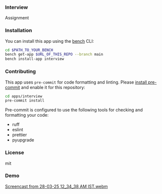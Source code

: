 ### Interview

Assignment

### Installation

You can install this app using the [bench](https://github.com/frappe/bench) CLI:

```bash
cd $PATH_TO_YOUR_BENCH
bench get-app $URL_OF_THIS_REPO --branch main
bench install-app interview
```

### Contributing

This app uses `pre-commit` for code formatting and linting. Please [install pre-commit](https://pre-commit.com/#installation) and enable it for this repository:

```bash
cd apps/interview
pre-commit install
```

Pre-commit is configured to use the following tools for checking and formatting your code:

- ruff
- eslint
- prettier
- pyupgrade

### License

mit

### Demo

[Screencast from 28-03-25 12_34_38 AM IST.webm](https://github.com/user-attachments/assets/a610b305-ec67-4e6a-9258-aaa3abd0c3f3)

